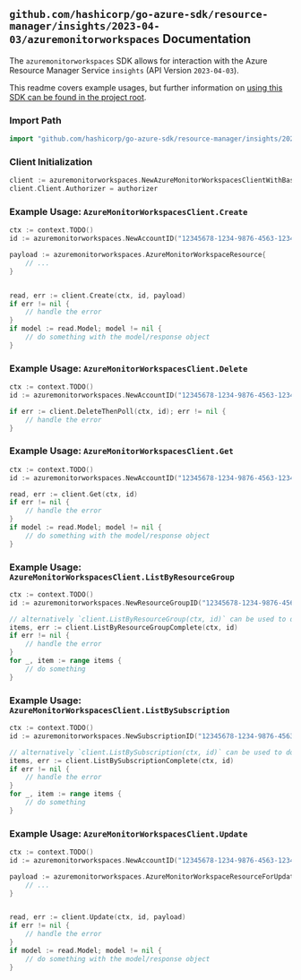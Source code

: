 
## `github.com/hashicorp/go-azure-sdk/resource-manager/insights/2023-04-03/azuremonitorworkspaces` Documentation

The `azuremonitorworkspaces` SDK allows for interaction with the Azure Resource Manager Service `insights` (API Version `2023-04-03`).

This readme covers example usages, but further information on [using this SDK can be found in the project root](https://github.com/hashicorp/go-azure-sdk/tree/main/docs).

### Import Path

```go
import "github.com/hashicorp/go-azure-sdk/resource-manager/insights/2023-04-03/azuremonitorworkspaces"
```


### Client Initialization

```go
client := azuremonitorworkspaces.NewAzureMonitorWorkspacesClientWithBaseURI("https://management.azure.com")
client.Client.Authorizer = authorizer
```


### Example Usage: `AzureMonitorWorkspacesClient.Create`

```go
ctx := context.TODO()
id := azuremonitorworkspaces.NewAccountID("12345678-1234-9876-4563-123456789012", "example-resource-group", "accountValue")

payload := azuremonitorworkspaces.AzureMonitorWorkspaceResource{
	// ...
}


read, err := client.Create(ctx, id, payload)
if err != nil {
	// handle the error
}
if model := read.Model; model != nil {
	// do something with the model/response object
}
```


### Example Usage: `AzureMonitorWorkspacesClient.Delete`

```go
ctx := context.TODO()
id := azuremonitorworkspaces.NewAccountID("12345678-1234-9876-4563-123456789012", "example-resource-group", "accountValue")

if err := client.DeleteThenPoll(ctx, id); err != nil {
	// handle the error
}
```


### Example Usage: `AzureMonitorWorkspacesClient.Get`

```go
ctx := context.TODO()
id := azuremonitorworkspaces.NewAccountID("12345678-1234-9876-4563-123456789012", "example-resource-group", "accountValue")

read, err := client.Get(ctx, id)
if err != nil {
	// handle the error
}
if model := read.Model; model != nil {
	// do something with the model/response object
}
```


### Example Usage: `AzureMonitorWorkspacesClient.ListByResourceGroup`

```go
ctx := context.TODO()
id := azuremonitorworkspaces.NewResourceGroupID("12345678-1234-9876-4563-123456789012", "example-resource-group")

// alternatively `client.ListByResourceGroup(ctx, id)` can be used to do batched pagination
items, err := client.ListByResourceGroupComplete(ctx, id)
if err != nil {
	// handle the error
}
for _, item := range items {
	// do something
}
```


### Example Usage: `AzureMonitorWorkspacesClient.ListBySubscription`

```go
ctx := context.TODO()
id := azuremonitorworkspaces.NewSubscriptionID("12345678-1234-9876-4563-123456789012")

// alternatively `client.ListBySubscription(ctx, id)` can be used to do batched pagination
items, err := client.ListBySubscriptionComplete(ctx, id)
if err != nil {
	// handle the error
}
for _, item := range items {
	// do something
}
```


### Example Usage: `AzureMonitorWorkspacesClient.Update`

```go
ctx := context.TODO()
id := azuremonitorworkspaces.NewAccountID("12345678-1234-9876-4563-123456789012", "example-resource-group", "accountValue")

payload := azuremonitorworkspaces.AzureMonitorWorkspaceResourceForUpdate{
	// ...
}


read, err := client.Update(ctx, id, payload)
if err != nil {
	// handle the error
}
if model := read.Model; model != nil {
	// do something with the model/response object
}
```

